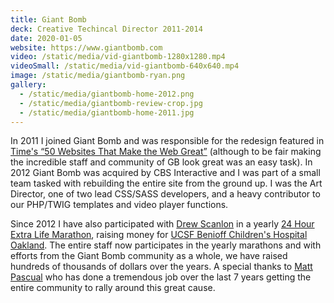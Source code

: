 ```yaml
---
title: Giant Bomb
deck: Creative Techincal Director 2011-2014
date: 2020-01-05
website: https://www.giantbomb.com
video: /static/media/vid-giantbomb-1280x1280.mp4
videoSmall: /static/media/vid-giantbomb-640x640.mp4
image: /static/media/giantbomb-ryan.png
gallery:
  - /static/media/giantbomb-home-2012.png
  - /static/media/giantbomb-review-crop.jpg
  - /static/media/giantbomb-home-2011.jpg
---
```


In 2011 I joined Giant Bomb and was responsible for the redesign featured in [Time's “50 Websites That Make the Web Great”](http://content.time.com/time/specials/packages/article/0,28804,2087815_2087939_2087927,00.html) (although to be fair making the incredible staff and community of GB look great was an easy task). In 2012 Giant Bomb was acquired by CBS Interactive and I was part of a small team tasked with rebuilding the entire site from the ground up. I was the Art Director, one of two lead CSS/SASS developers, and a heavy contributor to our PHP/TWIG templates and video player functions.

Since 2012 I have also participated with [Drew Scanlon](https://twitter.com/drewscanlon) in a yearly [24 Hour Extra Life Marathon](http://www.giantbomb.com/videos/extra-life/?page=6), raising money for [UCSF Benioff Children's Hospital Oakland](http://www.extra-life.org/index.cfm?fuseaction=donorDrive.participant&participantID=237453)[](http://www.extra-life.org/index.cfm?fuseaction=donorDrive.participant&participantID=237453). The entire staff now participates in the yearly marathons and with efforts from the Giant Bomb community as a whole, we have raised hundreds of thousands of dollars over the years. A special thanks to [Matt Pascual](https://twitter.com/MattPascual) who has done a tremendous job over the last 7 years getting the entire community to rally around this great cause.
